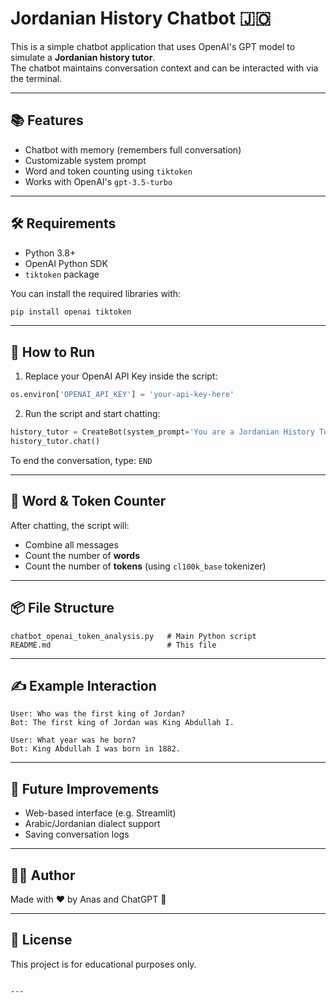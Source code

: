 
# Jordanian History Chatbot 🇯🇴

This is a simple chatbot application that uses OpenAI's GPT model to simulate a **Jordanian history tutor**.  
The chatbot maintains conversation context and can be interacted with via the terminal.

---

## 📚 Features

- Chatbot with memory (remembers full conversation)
- Customizable system prompt
- Word and token counting using `tiktoken`
- Works with OpenAI's `gpt-3.5-turbo`

---

## 🛠 Requirements

- Python 3.8+
- OpenAI Python SDK
- `tiktoken` package

You can install the required libraries with:

```bash
pip install openai tiktoken
````

---

## 🚀 How to Run

1. Replace your OpenAI API Key inside the script:

```python
os.environ['OPENAI_API_KEY'] = 'your-api-key-here'
```

2. Run the script and start chatting:

```python
history_tutor = CreateBot(system_prompt='You are a Jordanian History Tutor')
history_tutor.chat()
```

To end the conversation, type: `END`

---

## 🧠 Word & Token Counter

After chatting, the script will:

* Combine all messages
* Count the number of **words**
* Count the number of **tokens** (using `cl100k_base` tokenizer)

---

## 📦 File Structure

```
chatbot_openai_token_analysis.py   # Main Python script
README.md                          # This file
```

---

## ✍️ Example Interaction

```text
User: Who was the first king of Jordan?
Bot: The first king of Jordan was King Abdullah I.

User: What year was he born?
Bot: King Abdullah I was born in 1882.
```

---

## 🧠 Future Improvements

* Web-based interface (e.g. Streamlit)
* Arabic/Jordanian dialect support
* Saving conversation logs

---

## 🧑‍💻 Author

Made with ❤️ by Anas and ChatGPT 🙌

---

## 🪪 License

This project is for educational purposes only.

```

---
